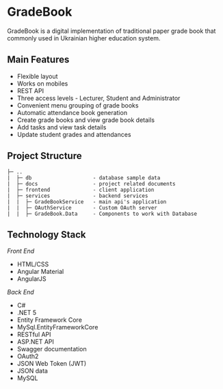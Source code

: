# GradeBook
GradeBook is a digital implementation of traditional paper grade book that commonly used in Ukrainian higher education system. 

## Main Features
* Flexible layout
* Works on mobiles
* REST API
* Three access levels - Lecturer, Student and Administrator
* Convenient menu grouping of grade books
* Automatic attendance book generation
* Create grade books and view grade book details
* Add tasks and view task details
* Update student grades and attendances

## Project Structure
```
├─ ..
|  ├─ db                    - database sample data
|  ├─ docs                  - project related documents
|  ├─ frontend              - client application
|  ├─ services              - backend services
|  |  ├─ GradeBookService   - main api's application
|  |  ├─ OAuthService       - Custom OAuth server
|  |  ├─ GradeBook.Data		- Components to work with Database
```

## Technology Stack
*Front End*
* HTML/CSS
* Angular Material
* AngularJS

*Back End*
* C#
* .NET 5
* Entity Framework Core
* MySql.EntityFrameworkCore
* RESTful API
* ASP.NET API
* Swagger documentation
* OAuth2
* JSON Web Token (JWT)
* JSON data
* MySQL
